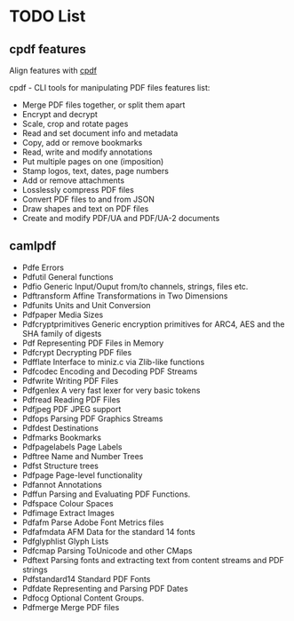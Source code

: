 # TODO List  

## cpdf features

Align features with [cpdf](https://community.coherentpdf.com/)

cpdf - CLI tools for manipulating PDF files features list:

- Merge PDF files together, or split them apart
- Encrypt and decrypt
- Scale, crop and rotate pages
- Read and set document info and metadata
- Copy, add or remove bookmarks
- Read, write and modify annotations
- Put multiple pages on one (imposition)
- Stamp logos, text, dates, page numbers
- Add or remove attachments
- Losslessly compress PDF files
- Convert PDF files to and from JSON
- Draw shapes and text on PDF files
- Create and modify PDF/UA and PDF/UA-2 documents


## camlpdf 


- Pdfe Errors
- Pdfutil General functions
- Pdfio Generic Input/Ouput from/to channels, strings, files etc.
- Pdftransform Affine Transformations in Two Dimensions
- Pdfunits Units and Unit Conversion
- Pdfpaper Media Sizes
- Pdfcryptprimitives Generic encryption primitives for ARC4, AES and the SHA family of digests
- Pdf Representing PDF Files in Memory
- Pdfcrypt Decrypting PDF files
- Pdfflate Interface to miniz.c via Zlib-like functions
- Pdfcodec Encoding and Decoding PDF Streams
- Pdfwrite Writing PDF Files
- Pdfgenlex A very fast lexer for very basic tokens
- Pdfread Reading PDF Files
- Pdfjpeg PDF JPEG support
- Pdfops Parsing PDF Graphics Streams
- Pdfdest Destinations
- Pdfmarks Bookmarks
- Pdfpagelabels Page Labels
- Pdftree Name and Number Trees
- Pdfst Structure trees
- Pdfpage Page-level functionality
- Pdfannot Annotations
- Pdffun Parsing and Evaluating PDF Functions.
- Pdfspace Colour Spaces
- Pdfimage Extract Images
- Pdfafm Parse Adobe Font Metrics files
- Pdfafmdata AFM Data for the standard 14 fonts
- Pdfglyphlist Glyph Lists
- Pdfcmap Parsing ToUnicode and other CMaps
- Pdftext Parsing fonts and extracting text from content streams and PDF strings
- Pdfstandard14 Standard PDF Fonts
- Pdfdate Representing and Parsing PDF Dates
- Pdfocg Optional Content Groups.
- Pdfmerge Merge PDF files
